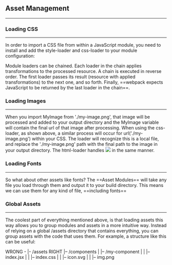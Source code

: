 ## Asset Management
----------------------------------------------

### Loading CSS
----------------------------------------------

In order to import a CSS file from within a JavaScript module, you need to install and add the style-loader and css-loader to your module configuration:

Module loaders can be chained. Each loader in the chain applies transformations to the processed resource. A chain is executed in reverse order. The first loader passes its result (resource with applied transformations) to the next one, and so forth. Finally, ==webpack expects JavaScript to be returned by the last loader in the chain==.

### Loading Images
----------------------------------------------

When you import MyImage from './my-image.png', that image will be processed and added to your output directory and the MyImage variable will contain the final url of that image after processing. When using the css-loader, as shown above, a similar process will occur for url('./my-image.png') within your CSS. The loader will recognize this is a local file, and replace the './my-image.png' path with the final path to the image in your output directory. The html-loader handles <img src="./my-image.png" /> in the same manner.

### Loading Fonts
----------------------------------------------

So what about other assets like fonts? The ==Asset Modules== will take any file you load through them and output it to your build directory. This means we can use them for any kind of file, ==including fonts==

### Global Assets
----------------------------------------------

The coolest part of everything mentioned above, is that loading assets this way allows you to group modules and assets in a more intuitive way. Instead of relying on a global /assets directory that contains everything, you can group assets with the code that uses them. For example, a structure like this can be useful:

 WRONG - |- /assets
 RIGHT |– /components
       |  |– /my-component
       |  |  |– index.jsx
       |  |  |– index.css
       |  |  |– icon.svg
       |  |  |– img.png